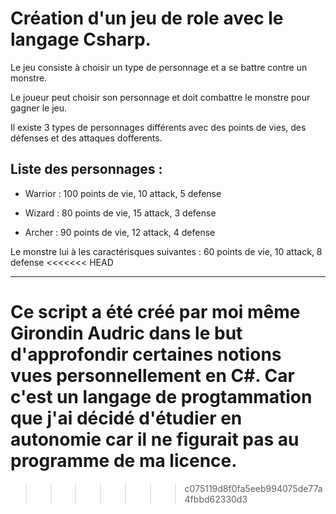 # Création d'un jeu de role avec le langage Csharp.

Le jeu consiste à choisir un type de personnage et a se battre contre un monstre.

Le joueur peut choisir son personnage et doit combattre le monstre pour gagner le jeu.

Il existe 3 types de personnages différents avec des points de vies, des défenses et des attaques dofferents.

## Liste des personnages : 

- Warrior : 100 points de vie, 10 attack, 5 defense

- Wizard : 80 points de vie, 15 attack, 3 defense

- Archer : 90 points de vie, 12 attack, 4 defense

Le monstre lui à les caractérisques suivantes : 60 points de vie, 10 attack, 8 defense
<<<<<<< HEAD

---------------------------------------------------------------------------------------------------------------

Ce script a été créé par moi même Girondin Audric dans le but d'approfondir certaines notions vues personnellement en C#. Car c'est un langage de progtammation que j'ai décidé d'étudier en autonomie car il ne figurait pas au programme de ma licence.
=======
>>>>>>> c075119d8f0fa5eeb994075de77a4fbbd62330d3
